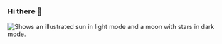 ### Hi there 👋

<!--
**jimmychen338/jimmychen338** is a ✨ _special_ ✨ repository because its `README.md` (this file) appears on your GitHub profile.

Here are some ideas to get you started:

- 🔭 I’m currently working on ...
- 🌱 I’m currently learning ...
- 👯 I’m looking to collaborate on ...
- 🤔 I’m looking for help with ...
- 💬 Ask me about ...
- 📫 How to reach me: ...
- 😄 Pronouns: ...
- ⚡ Fun fact: ...
-->
<picture>
  <source media="(prefers-color-scheme: dark)" srcset="https://cdn.pixabay.com/photo/2017/02/01/10/44/design-art-2029562_640.png">
  <source media="(prefers-color-scheme: light)" srcset="https://cdn.pixabay.com/photo/2020/05/25/13/41/chalet-5218666_1280.png">
  <img alt="Shows an illustrated sun in light mode and a moon with stars in dark mode." src="https://cdn.pixabay.com/photo/2020/05/25/13/41/chalet-5218666_1280.png">
</picture>
